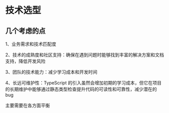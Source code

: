 # 技术选型

## 几个考虑的点

1、业务需求和技术匹配度

2、技术的成熟度和社区支持：确保在遇到问题时能够找到丰富的解决方案和文档支持，降低开发风险

3、团队的技术能力：减少学习成本和开发时间

4、长远可维护性：TypeScript 的引入虽然会增加初期的学习成本，但它在项目的长期维护中能够通过静态类型检查提升代码的可读性和可靠性，减少潜在的 bug

主要需要在各方面平衡
